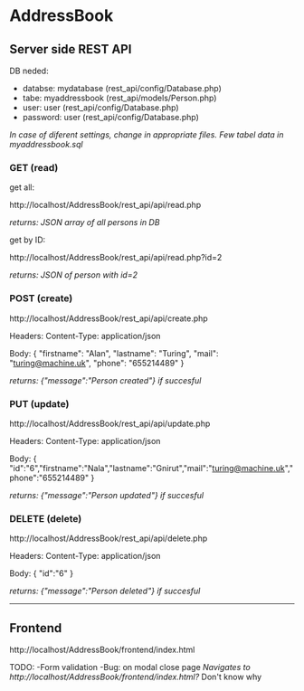 # AddressBook

## Server side REST API

DB neded: 
 - databse: mydatabase (rest_api/config/Database.php)
 - tabe: myaddressbook (rest_api/models/Person.php)
 - user: user (rest_api/config/Database.php)
 - password: user (rest_api/config/Database.php)
 
*In case of diferent settings, change in appropriate files.
Few tabel data in myaddressbook.sql*

### GET (read)
get all:

http://localhost/AddressBook/rest_api/api/read.php

*returns: JSON array of all persons in DB*

get by ID:

http://localhost/AddressBook/rest_api/api/read.php?id=2

*returns: JSON of person with id=2*

### POST (create)
http://localhost/AddressBook/rest_api/api/create.php

Headers: Content-Type: application/json

Body: {	"firstname": "Alan",	"lastname": "Turing",	"mail": "turing@machine.uk",	"phone": "655214489" }

*returns: {"message":"Person created"} if succesful*

### PUT (update)
http://localhost/AddressBook/rest_api/api/update.php

Headers: Content-Type: application/json

Body: { "id":"6","firstname":"Nala","lastname":"Gnirut","mail":"turing@machine.uk","phone":"655214489" }

*returns: {"message":"Person updated"} if succesful*

### DELETE (delete)
http://localhost/AddressBook/rest_api/api/delete.php

Headers: Content-Type: application/json

Body: { "id":"6" }

*returns: {"message":"Person deleted"} if succesful*


_________

## Frontend
http://localhost/AddressBook/frontend/index.html

TODO:
-Form validation
-Bug: on modal close page _Navigates to http://localhost/AddressBook/frontend/index.html?_ Don't know why

